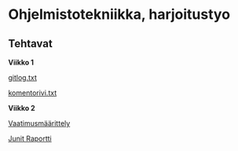# Ohjelmistotekniikka, harjoitustyo

## Tehtavat

**Viikko 1**

[gitlog.txt](https://github.com/Sinecos/ot-harjoitustyo/blob/master/laskarit/viikko1/gitlog.txt)

[komentorivi.txt](https://github.com/Sinecos/ot-harjoitustyo/blob/master/laskarit/viikko1/komentorivi.txt)

**Viikko 2**

[Vaatimusmäärittely](https://github.com/Sinecos/ot-harjoitustyo/blob/master/pingpong/dokumentaatio/vaatimusmaarittely.md)

[Junit Raportti](https://github.com/Sinecos/ot-harjoitustyo/blob/master/laskarit/viikko2/viikko2_raportti.png)

